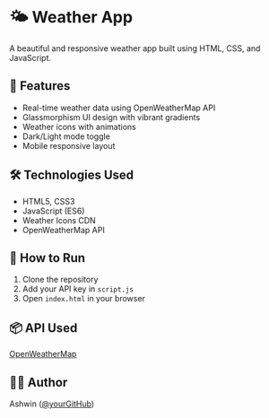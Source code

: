 # 🌤️ Weather App

A beautiful and responsive weather app built using HTML, CSS, and JavaScript.

## 🚀 Features
- Real-time weather data using OpenWeatherMap API
- Glassmorphism UI design with vibrant gradients
- Weather icons with animations
- Dark/Light mode toggle
- Mobile responsive layout



## 🛠️ Technologies Used
- HTML5, CSS3
- JavaScript (ES6)
- Weather Icons CDN
- OpenWeatherMap API

## 🔧 How to Run
1. Clone the repository
2. Add your API key in `script.js`
3. Open `index.html` in your browser

## 📦 API Used
[OpenWeatherMap](https://openweathermap.org/api)

## 🧑‍💻 Author
Ashwin ([@yourGitHub](https://github.com/ashwinlm10/weather-app))

